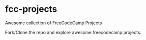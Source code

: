 # fcc-projects
Awesome collection of FreeCodeCamp Projects

Fork/Clone the repo and explore awesome freecodecamp projects.
